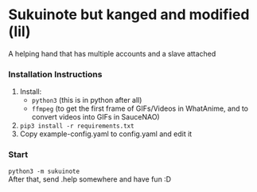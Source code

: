 # Sukuinote but kanged and modified (lil)

A helping hand that has multiple accounts and a slave attached

### Installation Instructions
1. Install:
    - `python3` (this is in python after all)
    - `ffmpeg` (to get the first frame of GIFs/Videos in WhatAnime, and to convert videos into GIFs in SauceNAO)
2. `pip3 install -r requirements.txt`
3. Copy example-config.yaml to config.yaml and edit it

### Start
`python3 -m sukuinote`  
After that, send .help somewhere and have fun :D
